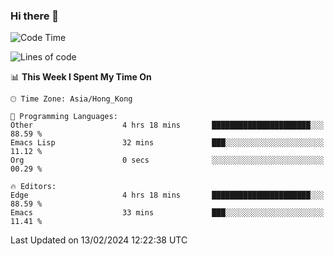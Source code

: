 ### Hi there 👋

<!--
**nicehiro/nicehiro** is a ✨ _special_ ✨ repository because its `README.md` (this file) appears on your GitHub profile.

Here are some ideas to get you started:

- 🔭 I’m currently working on ...
- 🌱 I’m currently learning ...
- 👯 I’m looking to collaborate on ...
- 🤔 I’m looking for help with ...
- 💬 Ask me about ...
- 📫 How to reach me: ...
- 😄 Pronouns: ...
- ⚡ Fun fact: ...
-->

<!--START_SECTION:waka-->
![Code Time](http://img.shields.io/badge/Code%20Time-224%20hrs-blue)

![Lines of code](https://img.shields.io/badge/From%20Hello%20World%20I%27ve%20Written-2.6%20million%20lines%20of%20code-blue)

📊 **This Week I Spent My Time On** 

```text
🕑︎ Time Zone: Asia/Hong_Kong

💬 Programming Languages: 
Other                    4 hrs 18 mins       ██████████████████████░░░   88.59 % 
Emacs Lisp               32 mins             ███░░░░░░░░░░░░░░░░░░░░░░   11.12 % 
Org                      0 secs              ░░░░░░░░░░░░░░░░░░░░░░░░░   00.29 % 

🔥 Editors: 
Edge                     4 hrs 18 mins       ██████████████████████░░░   88.59 % 
Emacs                    33 mins             ███░░░░░░░░░░░░░░░░░░░░░░   11.41 % 
```


 Last Updated on 13/02/2024 12:22:38 UTC
<!--END_SECTION:waka-->
